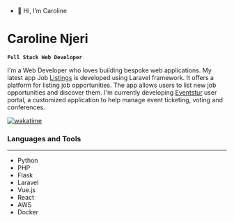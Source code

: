 - 👋 Hi, I’m Caroline

# Caroline Njeri

**`Full Stack Web Developer`**

I'm a Web Developer who loves building bespoke web applications. My latest app Job [Listings](https://github.com/carol100/job-listings) is developed using Laravel framework. It offers a platform for listing job opportunities. The app allows users to list new job opportunities and discover them. I'm currently developing [Eventstur](https://eventstur.com/) user portal, a customized application to help manage event ticketing, voting and conferences.

<p align="center">

[![wakatime](https://wakatime.com/badge/user/3ac3b43d-d938-4448-a835-98851ef8aa89.svg)](https://wakatime.com/@3ac3b43d-d938-4448-a835-98851ef8aa89)


### Languages and Tools

---

- Python
- PHP
- Flask
- Laravel
- Vue.js
- React
- AWS
- Docker
